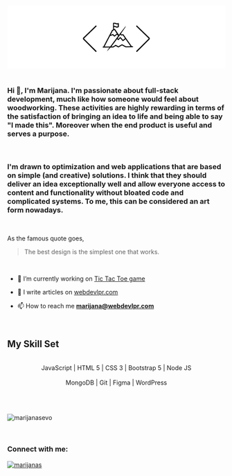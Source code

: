 <img align="center" src="./webdevlpr-logo.png"> <br><br>



<h3>Hi 👋, I'm Marijana. I'm passionate about <b>full-stack development</b>, much like how someone would feel about woodworking. These activities are highly rewarding in terms of the satisfaction of bringing an idea to life and being able to say "I made this". Moreover when the end product is useful and serves a purpose.</h3>

<br>

<h3>I'm drawn to optimization and web applications that are based on simple (and creative) solutions. I think that they should deliver an idea exceptionally well and allow everyone access to content and functionality without bloated code and complicated systems. To me, this can be considered an art form nowadays.</h3>

<br>

As the famous quote goes,
> The best design is the simplest one that works. 



<br>

- 🔭 I’m currently working on [Tic Tac Toe game](github.com/marijanasevo/Tic-Tac-Toe-game)

- 📝 I write articles on [webdevlpr.com](webdevlpr.com)

- 📫 How to reach me **marijana@webdevlpr.com**


<br>

## My Skill Set

<br>
<div align="center" dir="auto">  
<div dir="auto">JavaScript | HTML 5 | CSS 3 | Bootstrap 5 | Node JS</div> 
<br>
<div dir="auto">MongoDB | Git | Figma | WordPress</div>
</div>

<br><br>

<p><img align="center" src="https://github-readme-streak-stats.herokuapp.com/?user=marijanasevo&" alt="marijanasevo" /></p>

<br>

<h3 align="left">Connect with me:</h3>
<p align="left">
<a href="https://linkedin.com/in/marijanas" target="blank"><img align="center" src="https://raw.githubusercontent.com/rahuldkjain/github-profile-readme-generator/master/src/images/icons/Social/linked-in-alt.svg" alt="marijanas" height="30" width="40" /></a>
</p>
